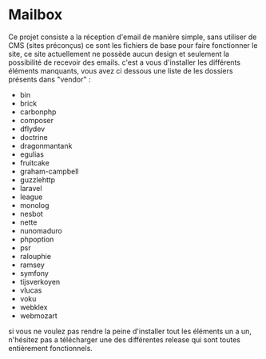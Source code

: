 # Mailbox
Ce projet consiste a la réception d'email de manière simple, sans utiliser de CMS (sites préconçus)
ce sont les fichiers de base pour faire fonctionner le site, ce site actuellement ne possède aucun design et seulement la possibilité de recevoir des emails. c'est a vous d'installer les différents éléments manquants, vous avez ci dessous une liste de les dossiers présents dans "vendor" :
- bin
- brick
- carbonphp
- composer
- dflydev
- doctrine
- dragonmantank
- egulias
- fruitcake
- graham-campbell
- guzzlehttp
- laravel
- league
- monolog
- nesbot
- nette
- nunomaduro
- phpoption
- psr
- ralouphie
- ramsey
- symfony
- tijsverkoyen
- vlucas
- voku
- webklex
- webmozart

si vous ne voulez pas rendre la peine d'installer tout les éléments un a un, n'hésitez pas a télécharger une des différentes release qui sont toutes entièrement fonctionnels.
